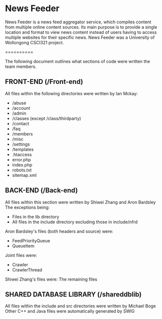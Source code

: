 News Feeder
==========

News Feeder is a news feed aggregator service, which compiles content from multiple online content sources. Its main purpose is to provide a single location and format to view news content instead of users having to access multiple websites for their specific news. News Feeder was a University of Wollongong CSCI321 project.

==========

The following document outlines what sections of code were written the team
members.

## FRONT-END	(/Front-end)

All files within the following directories were written by Ian Mckay:
* /abuse
* /account
* /admin
* /classes (except /class/thirdparty)
* /contact
* /faq
* /members
* /misc
* /settings
* /templates
* .htaccess
* error.php
* index.php
* robots.txt
* sitemap.xml

## BACK-END	(/Back-end)

All files within this section were written by Shiwei Zhang and Aron Bardsley
The exceptions being:
- Files in the lib directory
- All files in the include directory excluding those in include/nfrd

Aron Bardsley's files (both headers and source) were:
- FeedPriorityQueue
- QueueItem

Joint files were:
- Crawler
- CrawlerThread

Shiwei Zhang's files were:
The remaining files


## SHARED DATABASE LIBRARY	(/shareddblib)

All files within the include and src directories were written by Michael Boge
Other C++ and Java files were automatically generated by SWIG
